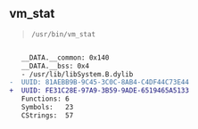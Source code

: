 ## vm_stat

> `/usr/bin/vm_stat`

```diff

   __DATA.__common: 0x140
   __DATA.__bss: 0x4
   - /usr/lib/libSystem.B.dylib
-  UUID: 81AEBB9B-9C45-3C0C-8AB4-C4DF44C73E44
+  UUID: FE31C28E-97A9-3B59-9ADE-6519465A5133
   Functions: 6
   Symbols:   23
   CStrings:  57

```
